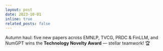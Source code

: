 ```yaml
---
layout: post
date: 2023-10-01
inline: true
related_posts: false
---
```


Autumn haul: five new papers across EMNLP, TVCG, PRDC & FinLLM, and NumGPT wins the **Technology Novelty Award** — stellar teamwork! 🏆